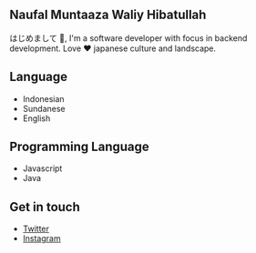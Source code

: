 ## Naufal Muntaaza Waliy Hibatullah

はじめまして 👋, I'm a software developer with focus in backend development. Love ❤️ japanese culture and landscape.

## Language

* Indonesian
* Sundanese
* English

## Programming Language

* Javascript
* Java

## Get in touch

* [Twitter](https://twitter.com/nmuntaaza)
* [Instagram](https://www.instagram.com/nmuntaaza) 
